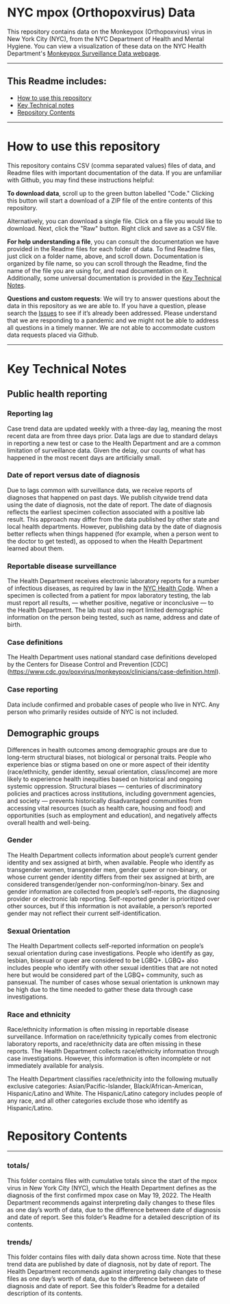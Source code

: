# NYC mpox (Orthopoxvirus) Data
This repository contains data on the Monkeypox (Orthopoxvirus) virus in New York City (NYC), from the NYC Department of Health and Mental Hygiene.
You can view a visualization of these data on the NYC Health Department's [Monkeypox Surveillance Data webpage](https://www1.nyc.gov/site/doh/data/health-tools/monkeypox.page).



***

## This Readme includes:
- [How to use this repository](#How-to-use-this-repository)
- [Key Technical notes](#Key-Technical-Notes)
- [Repository Contents](#Repository-Contents)

***

# How to use this repository
This repository contains CSV (comma separated values) files of data, and Readme files with important documentation of the data. If you are unfamiliar with Github, you may find these instructions helpful:

**To download data**, scroll up to the green button labelled "Code." Clicking this button will start a download of a ZIP file of the entire contents of this repository.

Alternatively, you can download a single file. Click on a file you would like to download. Next, click the "Raw" button. Right click and save as a CSV file. 

**For help understanding a file**, you can consult the documentation we have provided in the Readme files for each folder of data. To find  Readme files, just click on a folder name, above, and scroll down. Documentation is organized by file name, so you can scroll through the Readme, find the name of the file you are using for, and read documentation on it. Additionally, some universal documentation is provided in the [Key Technical Notes](https://github.com/nychealth/coronavirus-data/blob/master/README.md#key-technical-notes). 

**Questions and custom requests**: We will try to answer questions about the data in this repository as we are able to. If you have a question, please search the [Issues](https://github.com/nychealth/coronavirus-data/issues?q=) to see if it’s already been addressed. Please understand that we are responding to a pandemic and we might not be able to address all questions in a timely manner.  We are not able to accommodate custom data requests placed via Github.  

***


# Key Technical Notes

## Public health reporting 
### Reporting lag 

Case trend data are updated weekly with a three-day lag, meaning the most recent data are from three days prior. Data lags are due to standard delays in reporting a new test or case to the Health Department and are a common limitation of surveillance data. Given the delay, our counts of what has happened in the most recent days are artificially small.

### Date of report versus date of diagnosis 

Due to lags common with surveillance data, we receive reports of diagnoses that happened on past days. We publish citywide trend data using the date of diagnosis, not the date of report. The date of diagnosis reflects the earliest specimen collection associated with a positive lab result. This approach may differ from the data published by other state and local health departments. However, publishing data by the date of diagnosis better reflects when things happened (for example, when a person went to the doctor to get tested), as opposed to when the Health Department learned about them. 

### Reportable disease surveillance 

The Health Department receives electronic laboratory reports for a number of infectious diseases, as required by law in the [NYC Health Code](https://www1.nyc.gov/site/doh/providers/reporting-and-services/notifiable-diseases-and-conditions-reporting-central.page). When a specimen is collected from a patient for mpox laboratory testing, the lab must report all results, — whether positive, negative or inconclusive — to the Health Department. The lab must also report limited demographic information on the person being tested, such as name, address and date of birth. 

### Case definitions
The Health Department uses national standard case definitions developed by the Centers for Disease Control and Prevention [CDC] (https://www.cdc.gov/poxvirus/monkeypox/clinicians/case-definition.html).
### Case reporting  

Data include confirmed and probable cases of people who live in NYC. Any person who primarily resides outside of NYC is not included.

## Demographic groups
Differences in health outcomes among demographic groups are due to long-term structural biases, not biological or personal traits. People who experience bias or stigma based on one or more aspect of their identity (race/ethnicity, gender identity, sexual orientation, class/income) are more likely to experience health inequities based on historical and ongoing systemic oppression.
Structural biases — centuries of discriminatory policies and practices across institutions, including government agencies, and society — prevents historically disadvantaged communities from accessing vital resources (such as health care, housing and food) and opportunities (such as employment and education), and negatively affects overall health and well-being. 


### Gender
The Health Department collects information about people’s current gender identity and sex assigned at birth, when available. People who identify as transgender women, transgender men, gender queer or non-binary, or whose current gender identity differs from their sex assigned at birth, are considered transgender/gender non-conforming/non-binary. Sex and gender information are collected from people’s self-reports, the diagnosing provider or electronic lab reporting. Self-reported gender is prioritized over other sources, but if this information is not available, a person’s reported gender may not reflect their current self-identification. 

### Sexual Orientation
The Health Department collects self-reported information on people’s sexual orientation during case investigations. People who identify as gay, lesbian, bisexual or queer are considered to be LGBQ+. LGBQ+ also includes people who identify with other sexual identities that are not noted here but would be considered part of the LGBQ+ community, such as pansexual. The number of cases whose sexual orientation is unknown may be high due to the time needed to gather these data through case investigations. 

### Race and ethnicity 

Race/ethnicity information is often missing in reportable disease surveillance. Information on race/ethnicity typically comes from electronic laboratory reports, and race/ethnicity data are often missing in these reports. The Health Department collects race/ethnicity information through case investigations. However, this information is often incomplete or not immediately available for analysis. 

The Health Department classifies race/ethnicity into the following mutually exclusive categories: Asian/Pacific-Islander, Black/African-American, Hispanic/Latino and White. The Hispanic/Latino category includes people of any race, and all other categories exclude those who identify as Hispanic/Latino.

# Repository Contents
***

### totals/ 
This folder contains files with cumulative totals since the start of the mpox virus in New York City (NYC), which the Health Department defines as the diagnosis of the first confirmed mpox case on May 19, 2022. The Health Department recommends against interpreting daily changes to these files as one day’s worth of data, due to the difference between date of diagnosis and date of report. See this folder’s Readme for a detailed description of its contents.

### trends/ 
This folder contains files with daily data shown across time. Note that these trend data are published by date of diagnosis, not by date of report. The Health Department recommends against interpreting daily changes to these files as one day’s worth of data, due to the difference between date of diagnosis and date of report. See this folder’s Readme for a detailed description of its contents.


